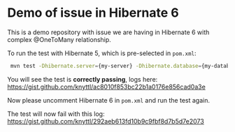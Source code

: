 # Demo of issue in Hibernate 6

This is a demo repository with issue we are having in Hibernate 6 with complex @OneToMany relationship. 

To run the test with Hibernate 5, which is pre-selected in `pom.xml`:

```bash
 mvn test -Dhibernate.server={my-server} -Dhibernate.database={my-database} -Dhibernate.password={my-password} -Dhibernate.user={db-user}
```

You will see the test is **correctly passing**, logs here: https://gist.github.com/knyttl/ac8010f853bc22b1a0176e856cad0a3e

Now please uncomment Hibernate 6 in `pom.xml` and run the test again.

The test will now fail with this log: https://gist.github.com/knyttl/292aeb613fd10b9c9fbf8d7b5d7e2073
